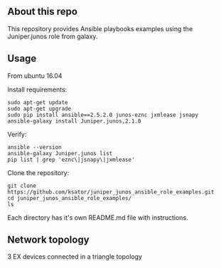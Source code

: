## About this repo
This repository provides Ansible playbooks examples using the Juniper.junos role from galaxy.

## Usage 

From ubuntu 16.04  

Install requirements: 
```
sudo apt-get update
sudo apt-get upgrade
sudo pip install ansible==2.5.2.0 junos-eznc jxmlease jsnapy
ansible-galaxy install Juniper.junos,2.1.0
```
Verify:
```
ansible --version
ansible-galaxy Juniper.junos list
pip list | grep 'eznc\|jsnapy\|jxmlease'
```
Clone the repository: 
```
git clone https://github.com/ksator/juniper_junos_ansible_role_examples.git
cd juniper_junos_ansible_role_examples/
ls
```
Each directory has it's own README.md file with instructions.  

## Network topology

3 EX devices connected in a triangle topology
